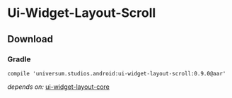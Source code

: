 Ui-Widget-Layout-Scroll
===============

## Download ##

### Gradle ###

    compile 'universum.studios.android:ui-widget-layout-scroll:0.9.0@aar'

_depends on:_
[ui-widget-layout-core](https://github.com/universum-studios/android_ui/tree/master/library-widget-layout-core)